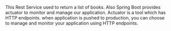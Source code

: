 This Rest Service used to return a list of books. Also Spring Boot provides actuator to monitor and manage our application. Actuator is a tool which has HTTP endpoints. when application is pushed to production, you can choose to manage and monitor your application using HTTP endpoints.
